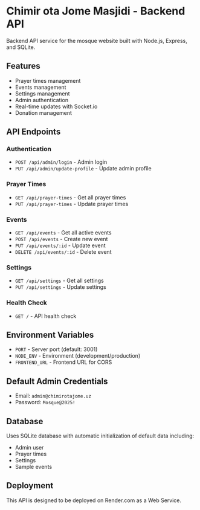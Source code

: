 # Chimir ota Jome Masjidi - Backend API

Backend API service for the mosque website built with Node.js, Express, and SQLite.

## Features

- Prayer times management
- Events management
- Settings management
- Admin authentication
- Real-time updates with Socket.io
- Donation management

## API Endpoints

### Authentication
- `POST /api/admin/login` - Admin login
- `PUT /api/admin/update-profile` - Update admin profile

### Prayer Times
- `GET /api/prayer-times` - Get all prayer times
- `PUT /api/prayer-times` - Update prayer times

### Events
- `GET /api/events` - Get all active events
- `POST /api/events` - Create new event
- `PUT /api/events/:id` - Update event
- `DELETE /api/events/:id` - Delete event

### Settings
- `GET /api/settings` - Get all settings
- `PUT /api/settings` - Update settings

### Health Check
- `GET /` - API health check

## Environment Variables

- `PORT` - Server port (default: 3001)
- `NODE_ENV` - Environment (development/production)
- `FRONTEND_URL` - Frontend URL for CORS

## Default Admin Credentials

- Email: `admin@chimirotajome.uz`
- Password: `Mosque@2025!`

## Database

Uses SQLite database with automatic initialization of default data including:
- Admin user
- Prayer times
- Settings
- Sample events

## Deployment

This API is designed to be deployed on Render.com as a Web Service.